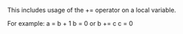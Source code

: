 This includes usage of the += operator on a local variable.

For example:
    a = b + 1
    b = 0
or
    b += c
    c = 0
      